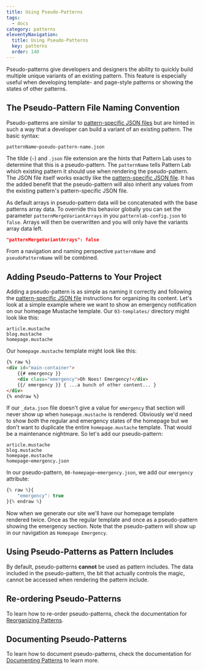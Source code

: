 ```yaml
---
title: Using Pseudo-Patterns
tags:
  - docs
category: patterns
eleventyNavigation:
  title: Using Pseudo-Patterns
  key: patterns
  order: 140
---
```


Pseudo-patterns give developers and designers the ability to quickly build multiple unique variants of an existing pattern. This feature is especially useful when developing template- and page-style patterns or showing the states of other patterns.

## The Pseudo-Pattern File Naming Convention

Pseudo-patterns are similar to [pattern-specific JSON files](/docs/creating-pattern-specific-values/) but are hinted in such a way that a developer can build a variant of an existing pattern. The basic syntax:

    patternName~pseudo-pattern-name.json

The tilde (`~`) and `.json` file extension are the hints that Pattern Lab uses to determine that this is a pseudo-pattern. The `patternName` tells Pattern Lab which existing pattern it should use when rendering the pseudo-pattern. The JSON file itself works exactly like the [pattern-specific JSON file](/docs/creating-pattern-specific-values/). It has the added benefit that the pseudo-pattern will also inherit any values from the existing pattern's pattern-specific JSON file.

As default arrays in pseudo-pattern data will be concatenated with the base patterns array data. To override this behavior globally you can set the parameter `patternMergeVariantArrays` in you `patternlab-config.json` to `false`. Arrays will then be overwritten and you will only have the variants array data left.

```json
"patternMergeVariantArrays": false
```

From a navigation and naming perspective `patternName` and `pseudoPatternName` will be combined.

## Adding Pseudo-Patterns to Your Project

Adding a pseudo-pattern is as simple as naming it correctly and following the [pattern-specific JSON file](/docs/creating-pattern-specific-values/) instructions for organizing its content. Let's look at a simple example where we want to show an emergency notification on our homepage Mustache template. Our `03-templates/` directory might look like this:

    article.mustache
    blog.mustache
    homepage.mustache

Our `homepage.mustache` template might look like this:

```html
{% raw %}
<div id="main-container">
	{{# emergency }}
	<div class="emergency">Oh Noes! Emergency!</div>
	{{/ emergency }} { ...a bunch of other content... }
</div>
{% endraw %}
```

If our `_data.json` file doesn't give a value for `emergency` that section will never show up when `homepage.mustache` is rendered. Obviously we'd need to show _both_ the regular and emergency states of the homepage but we don't want to duplicate the entire `homepage.mustache` template. That would be a maintenance nightmare. So let's add our pseudo-pattern:

```
article.mustache
blog.mustache
homepage.mustache
homepage~emergency.json
```

In our pseudo-pattern, `00-homepage~emergency.json`, we add our `emergency` attribute:

```javascript
{% raw %}{
    "emergency": true
}{% endraw %}
```

Now when we generate our site we'll have our homepage template rendered twice. Once as the regular template and once as a pseudo-pattern showing the emergency section. Note that the pseudo-pattern will show up in our navigation as `Homepage Emergency`.

## Using Pseudo-Patterns as Pattern Includes

By default, pseudo-patterns **cannot** be used as pattern includes. The data included in the pseudo-pattern, the bit that actually controls the magic, cannot be accessed when rendering the pattern include.

## Re-ordering Pseudo-Patterns

To learn how to re-order pseudo-patterns, check the documentation for [Reorganizing Patterns](/docs/reorganizing-patterns/).

## Documenting Pseudo-Patterns

To learn how to document pseudo-patterns, check the documentation for [Documenting Patterns](/docs/documenting-patterns/) to learn more.
